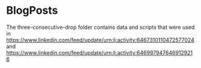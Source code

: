# BlogPosts

The three-consecutive-drop folder contains data and scripts that were used in 
https://www.linkedin.com/feed/update/urn:li:activity:6467310110472577024 and
https://www.linkedin.com/feed/update/urn:li:activity:6469979476469129216
